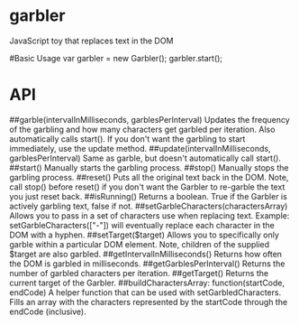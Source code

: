 # garbler
JavaScript toy that replaces text in the DOM

#Basic Usage
    <script src="garbler.js"></script>
    var garbler = new Garbler();
    garbler.start();
    
# API
##garble(intervalInMilliseconds, garblesPerInterval)
Updates the frequency of the garbling and how many characters get garbled per iteration. Also automatically calls start().  If you don't want the garbling to start immediately, use the update method.
##update(intervalInMilliseconds, garblesPerInterval)
Same as garble, but doesn't automatically call start().
##start()
Manually starts the garbling process.
##stop()
Manually stops the garbling process.
##reset()
Puts all the original text back in the DOM.  Note, call stop() before reset() if you don't want the Garbler to re-garble the text you just reset back.
##isRunning()
Returns a boolean.  True if the Garbler is actively garbling text, false if not.
##setGarbleCharacters(charactersArray)
Allows you to pass in a set of characters use when replacing text. Example: setGarbleCharacters(["-"]) will eventually replace each character in the DOM with a hyphen.
##setTarget($target)
Allows you to specifically only garble within a particular DOM element. Note, children of the supplied $target are also garbled.
##getIntervalInMilliseconds()
Returns how often the DOM is garbled in milliseconds.
##getGarblesPerInterval()
Returns the number of garbled characters per iteration.
##getTarget()
Returns the current target of the Garbler.
##buildCharactersArray: function(startCode, endCode)
A helper function that can be used with setGarbledCharacters. Fills an array with the characters represented by the startCode through the endCode (inclusive).

